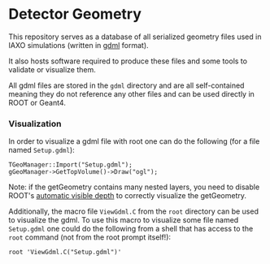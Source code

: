 # Detector Geometry

This repository serves as a database of all serialized geometry files used in IAXO simulations (written in [gdml](https://indico.cern.ch/event/408139/contributions/979922/attachments/815913/1118019/GDML_CHEP06.pdf) format).

It also hosts software required to produce these files and some tools to validate or visualize them.

All gdml files are stored in the `gdml` directory and are all self-contained meaning they do not reference any other files and can be used directly in ROOT or Geant4.

### Visualization

In order to visualize a gdml file with root one can do the following (for a file named `Setup.gdml`):

```
TGeoManager::Import("Setup.gdml");
gGeoManager->GetTopVolume()->Draw("ogl");
```


Note: if the getGeometry contains many nested layers, you need to disable ROOT's [automatic visible depth](https://github.com/mipt-npm/gdml.kt/issues/30) to correctly visualize the getGeometry.

Additionally, the macro file `ViewGdml.C` from the `root` directory can be used to visualize the gdml. To use this macro to visualize some file named `Setup.gdml` one could do the following from a shell that has access to the `root` command (not from the root prompt itself!):

```
root 'ViewGdml.C("Setup.gdml")'
```
